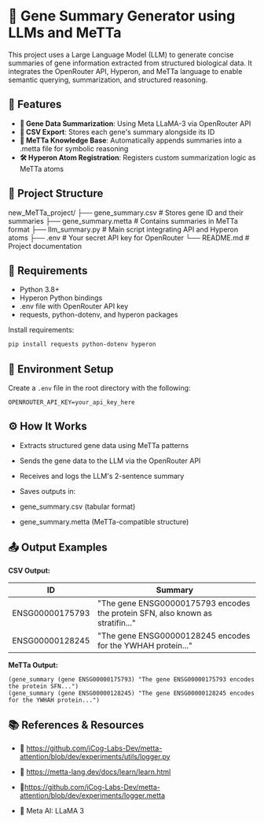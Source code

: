 # 🧬 Gene Summary Generator using LLMs and MeTTa

This project uses a Large Language Model (LLM) to generate concise summaries of gene information extracted from structured biological data. It integrates the OpenRouter API, Hyperon, and MeTTa language to enable semantic querying, summarization, and structured reasoning.

## 🚀 Features
- **🔬 Gene Data Summarization**: Using Meta LLaMA-3 via OpenRouter API
- **📁 CSV Export**: Stores each gene's summary alongside its ID
- **🧠 MeTTa Knowledge Base**: Automatically appends summaries into a .metta file for symbolic reasoning
- **🛠️ Hyperon Atom Registration**: Registers custom summarization logic as MeTTa atoms

## 📂 Project Structure

new_MeTTa_project/
├── gene_summary.csv # Stores gene ID and their summaries
├── gene_summary.metta # Contains summaries in MeTTa format
├── llm_summary.py # Main script integrating API and Hyperon atoms
├── .env # Your secret API key for OpenRouter
└── README.md # Project documentation

## 🧪 Requirements
- Python 3.8+
- Hyperon Python bindings
- .env file with OpenRouter API key
- requests, python-dotenv, and hyperon packages

Install requirements:
```bash
pip install requests python-dotenv hyperon
```
## 🔐 Environment Setup
Create a `.env` file in the root directory with the following:

```env
OPENROUTER_API_KEY=your_api_key_here
```
## ⚙️ How It Works
- Extracts structured gene data using MeTTa patterns

- Sends the gene data to the LLM via the OpenRouter API

- Receives and logs the LLM's 2-sentence summary

- Saves outputs in:

- gene_summary.csv (tabular format)

- gene_summary.metta (MeTTa-compatible structure)


## 📤 Output Examples

**CSV Output:**

| ID               | Summary |
|------------------|---------|
| ENSG00000175793  | "The gene ENSG00000175793 encodes the protein SFN, also known as stratifin..." |
| ENSG00000128245  | "The gene ENSG00000128245 encodes for the YWHAH protein..." |

**MeTTa Output:**
```metta
(gene_summary (gene ENSG00000175793) "The gene ENSG00000175793 encodes the protein SFN...")
(gene_summary (gene ENSG00000128245) "The gene ENSG00000128245 encodes for the YWHAH protein...")
```

## 📚 References & Resources
- 🔗 https://github.com/iCog-Labs-Dev/metta-attention/blob/dev/experiments/utils/logger.py

- 🔗 https://metta-lang.dev/docs/learn/learn.html

- 🔗https://github.com/iCog-Labs-Dev/metta-attention/blob/dev/experiments/logger.metta

- 🔗 Meta AI: LLaMA 3

